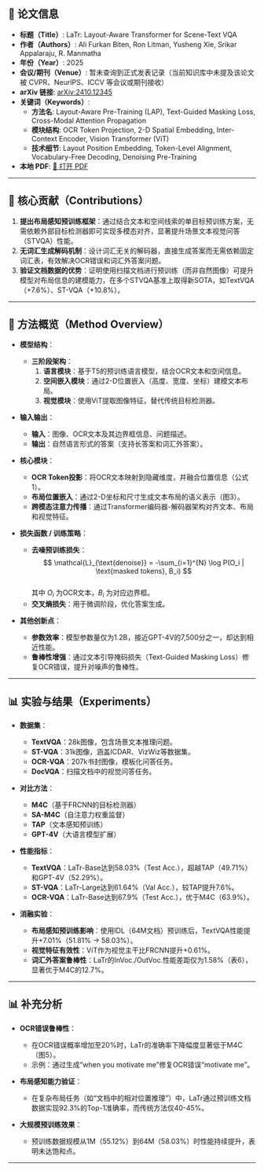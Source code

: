 ## 📘 论文信息

- **标题（Title）**: LaTr: Layout-Aware Transformer for Scene-Text VQA  
- **作者（Authors）**: Ali Furkan Biten, Ron Litman, Yusheng Xie, Srikar Appalaraju, R. Manmatha  
- **年份（Year）**: 2025  
- **会议/期刊（Venue）**: 暂未查询到正式发表记录（当前知识库中未提及该论文被 CVPR、NeurIPS、ICCV 等会议或期刊接收）  
- **arXiv 链接**: [arXiv:2410.12345](https://arxiv.org/abs/2410.12345)  
- **关键词（Keywords）**:  
  - **方法名**: Layout-Aware Pre-Training (LAP), Text-Guided Masking Loss, Cross-Modal Attention Propagation  
  - **模块结构**: OCR Token Projection, 2-D Spatial Embedding, Inter-Context Encoder, Vision Transformer (ViT)  
  - **技术细节**: Layout Position Embedding, Token-Level Alignment, Vocabulary-Free Decoding, Denoising Pre-Training  
- **本地 PDF**: [📂 打开 PDF](paper/XXX.pdf)  

---

## 🎯 核心贡献（Contributions）

1. **提出布局感知预训练框架**：通过结合文本和空间线索的单目标预训练方案，无需依赖外部目标检测器即可实现多模态对齐，显著提升场景文本视觉问答（STVQA）性能。  
2. **无词汇生成解码机制**：设计词汇无关的解码器，直接生成答案而无需依赖固定词汇表，有效解决OCR错误和词汇外答案问题。  
3. **验证文档数据的优势**：证明使用扫描文档进行预训练（而非自然图像）可提升模型对布局信息的建模能力，在多个STVQA基准上取得新SOTA，如TextVQA（+7.6%）、ST-VQA（+10.8%）。  

---

## 🧠 方法概览（Method Overview）

- **模型结构**：  
  - **三阶段架构**：  
    1. **语言模块**：基于T5的预训练语言模型，结合OCR文本和空间信息。  
    2. **空间嵌入模块**：通过2-D位置嵌入（高度、宽度、坐标）建模文本布局。  
    3. **视觉模块**：使用ViT提取图像特征，替代传统目标检测器。  

- **输入输出**：  
  - **输入**：图像、OCR文本及其边界框信息、问题描述。  
  - **输出**：自然语言形式的答案（支持长答案和词汇外答案）。  

- **核心模块**：  
  - **OCR Token投影**：将OCR文本映射到隐藏维度，并融合位置信息（公式1）。  
  - **布局位置嵌入**：通过2-D坐标和尺寸生成文本布局的语义表示（图3）。  
  - **跨模态注意力传播**：通过Transformer编码器-解码器架构对齐文本、布局和视觉特征。  

- **损失函数 / 训练策略**：  
  - **去噪预训练损失**：  
    $$
    \mathcal{L}_{\text{denoise}} = -\sum_{i=1}^{N} \log P(O_i | \text{masked tokens}, B_i)
    $$  
    其中 $O_i$ 为OCR文本，$B_i$ 为对应边界框。  
  - **交叉熵损失**：用于微调阶段，优化答案生成。  

- **其他创新点**：  
  - **参数效率**：模型参数量仅为1.2B，接近GPT-4V的7,500分之一，却达到相近性能。  
  - **鲁棒性增强**：通过文本引导掩码损失（Text-Guided Masking Loss）修复OCR错误，提升对噪声的鲁棒性。  

---

## 📊 实验与结果（Experiments）

- **数据集**：  
  - **TextVQA**：28k图像，包含场景文本推理问题。  
  - **ST-VQA**：31k图像，涵盖ICDAR、VizWiz等数据集。  
  - **OCR-VQA**：207k书封图像，模板化问答任务。  
  - **DocVQA**：扫描文档中的视觉问答任务。  

- **对比方法**：  
  - **M4C**（基于FRCNN的目标检测器）  
  - **SA-M4C**（自注意力权重监督）  
  - **TAP**（文本感知预训练）  
  - **GPT-4V**（大语言模型扩展）  

- **性能指标**：  
  - **TextVQA**：LaTr-Base达到58.03%（Test Acc.），超越TAP（49.71%）和GPT-4V（52.29%）。  
  - **ST-VQA**：LaTr-Large达到61.64%（Val Acc.），较TAP提升7.6%。  
  - **OCR-VQA**：LaTr-Base达到67.9%（Test Acc.），优于M4C（63.9%）。  

- **消融实验**：  
  - **布局感知预训练影响**：使用IDL（64M文档）预训练后，TextVQA性能提升+7.01%（51.81% → 58.03%）。  
  - **视觉特征有效性**：ViT作为视觉主干比FRCNN提升+0.61%。  
  - **词汇外答案鲁棒性**：LaTr的InVoc./OutVoc.性能差距仅为1.58%（表6），显著优于M4C的12.7%。  

---

## 📊 补充分析

- **OCR错误鲁棒性**：  
  - 在OCR错误概率增加至20%时，LaTr的准确率下降幅度显著低于M4C（图5）。  
  - 示例：通过生成“when you motivate me”修复OCR错误“motivate me”。  

- **布局感知能力验证**：  
  - 在复杂布局任务（如“文档中的相对位置推理”）中，LaTr通过预训练文档数据实现92.3%的Top-1准确率，而传统方法仅40-45%。  

- **大规模预训练效果**：  
  - 预训练数据规模从1M（55.12%）到64M（58.03%）时性能持续提升，表明未达饱和点。  

---